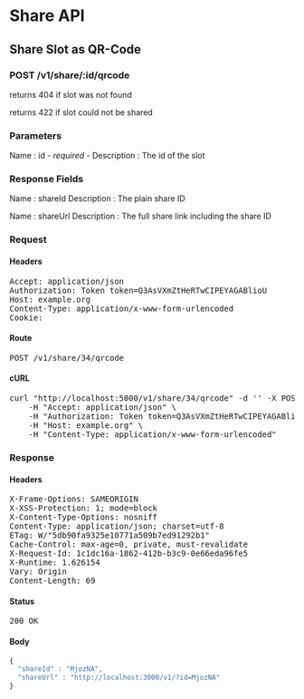 # Share API

## Share Slot as QR-Code

### POST /v1/share/:id/qrcode

returns 404 if slot was not found

returns 422 if slot could not be shared



### Parameters

Name : id *- required -*
Description : The id of the slot


### Response Fields

Name : shareId
Description : The plain share ID

Name : shareUrl
Description : The full share link including the share ID

### Request

#### Headers

<pre>Accept: application/json
Authorization: Token token=Q3AsVXmZtHeRTwCIPEYAGABlioU
Host: example.org
Content-Type: application/x-www-form-urlencoded
Cookie: </pre>

#### Route

<pre>POST /v1/share/34/qrcode</pre>

#### cURL

<pre class="request">curl &quot;http://localhost:5000/v1/share/34/qrcode&quot; -d &#39;&#39; -X POST \
	-H &quot;Accept: application/json&quot; \
	-H &quot;Authorization: Token token=Q3AsVXmZtHeRTwCIPEYAGABlioU&quot; \
	-H &quot;Host: example.org&quot; \
	-H &quot;Content-Type: application/x-www-form-urlencoded&quot;</pre>

### Response

#### Headers

<pre>X-Frame-Options: SAMEORIGIN
X-XSS-Protection: 1; mode=block
X-Content-Type-Options: nosniff
Content-Type: application/json; charset=utf-8
ETag: W/&quot;5db90fa9325e10771a509b7ed91292b1&quot;
Cache-Control: max-age=0, private, must-revalidate
X-Request-Id: 1c1dc16a-1862-412b-b3c9-0e66eda96fe5
X-Runtime: 1.626154
Vary: Origin
Content-Length: 69</pre>

#### Status

<pre>200 OK</pre>

#### Body

```javascript
{
  "shareId" : "MjozNA",
  "shareUrl" : "http://localhost:3000/v1/?id=MjozNA"
}
```
